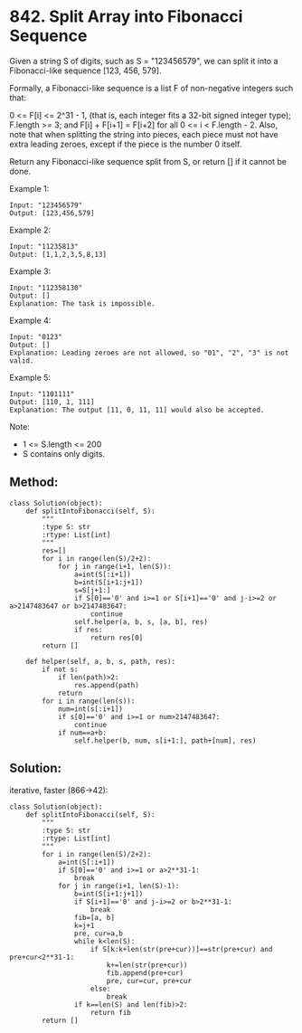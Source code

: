 # 842. Split Array into Fibonacci Sequence

Given a string S of digits, such as S = "123456579", we can split it into a Fibonacci-like sequence [123, 456, 579].

Formally, a Fibonacci-like sequence is a list F of non-negative integers such that:

0 <= F[i] <= 2^31 - 1, (that is, each integer fits a 32-bit signed integer type);
F.length >= 3;
and F[i] + F[i+1] = F[i+2] for all 0 <= i < F.length - 2.
Also, note that when splitting the string into pieces, each piece must not have extra leading zeroes, except if the piece is the number 0 itself.

Return any Fibonacci-like sequence split from S, or return [] if it cannot be done.

Example 1:

    Input: "123456579"
    Output: [123,456,579]

Example 2:

    Input: "11235813"
    Output: [1,1,2,3,5,8,13]

Example 3:

    Input: "112358130"
    Output: []
    Explanation: The task is impossible.

Example 4:

    Input: "0123"
    Output: []
    Explanation: Leading zeroes are not allowed, so "01", "2", "3" is not valid.

Example 5:

    Input: "1101111"
    Output: [110, 1, 111]
    Explanation: The output [11, 0, 11, 11] would also be accepted.

Note:

- 1 <= S.length <= 200
- S contains only digits.

## Method:

    class Solution(object):
        def splitIntoFibonacci(self, S):
            """
            :type S: str
            :rtype: List[int]
            """
            res=[]
            for i in range(len(S)/2+2):
                for j in range(i+1, len(S)):
                    a=int(S[:i+1])
                    b=int(S[i+1:j+1])
                    s=S[j+1:]
                    if S[0]=='0' and i>=1 or S[i+1]=='0' and j-i>=2 or a>2147483647 or b>2147483647:
                        continue
                    self.helper(a, b, s, [a, b], res)
                    if res:
                        return res[0]
            return []
                    
        def helper(self, a, b, s, path, res):
            if not s:
                if len(path)>2:
                    res.append(path)
                return
            for i in range(len(s)):
                num=int(s[:i+1])
                if s[0]=='0' and i>=1 or num>2147483647:
                    continue
                if num==a+b:
                    self.helper(b, num, s[i+1:], path+[num], res)
                    
## Solution:

iterative, faster (866->42):

    class Solution(object):
        def splitIntoFibonacci(self, S):
            """
            :type S: str
            :rtype: List[int]
            """
            for i in range(len(S)/2+2):
                a=int(S[:i+1])
                if S[0]=='0' and i>=1 or a>2**31-1:
                    break
                for j in range(i+1, len(S)-1):
                    b=int(S[i+1:j+1])
                    if S[i+1]=='0' and j-i>=2 or b>2**31-1:
                        break
                    fib=[a, b]
                    k=j+1
                    pre, cur=a,b
                    while k<len(S):
                        if S[k:k+len(str(pre+cur))]==str(pre+cur) and pre+cur<2**31-1:
                            k+=len(str(pre+cur))
                            fib.append(pre+cur)
                            pre, cur=cur, pre+cur
                        else:
                            break
                    if k==len(S) and len(fib)>2:
                        return fib
            return []